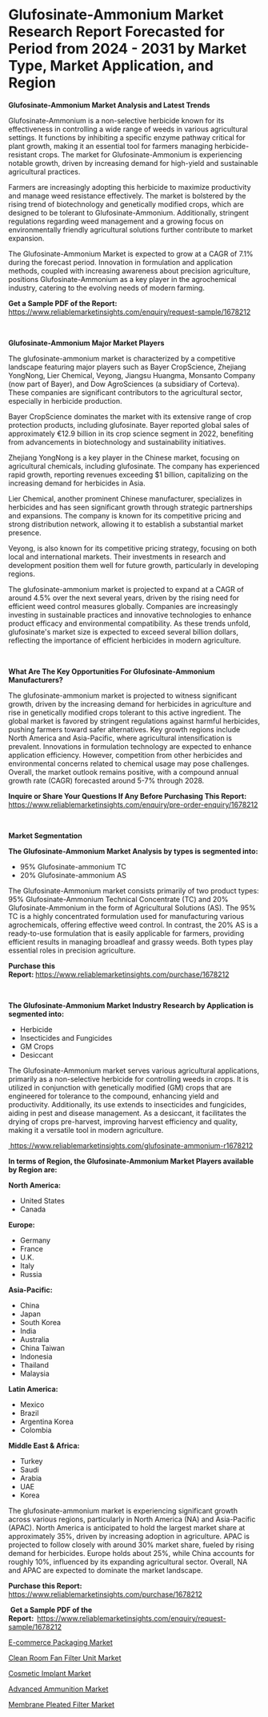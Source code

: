 <p><h1>Glufosinate-Ammonium Market Research Report Forecasted for Period from 2024 -  2031 by Market Type, Market Application, and Region</h1></p><p><strong>Glufosinate-Ammonium Market Analysis and Latest Trends</strong></p>
<p><p>Glufosinate-Ammonium is a non-selective herbicide known for its effectiveness in controlling a wide range of weeds in various agricultural settings. It functions by inhibiting a specific enzyme pathway critical for plant growth, making it an essential tool for farmers managing herbicide-resistant crops. The market for Glufosinate-Ammonium is experiencing notable growth, driven by increasing demand for high-yield and sustainable agricultural practices. </p><p>Farmers are increasingly adopting this herbicide to maximize productivity and manage weed resistance effectively. The market is bolstered by the rising trend of biotechnology and genetically modified crops, which are designed to be tolerant to Glufosinate-Ammonium. Additionally, stringent regulations regarding weed management and a growing focus on environmentally friendly agricultural solutions further contribute to market expansion.</p><p>The Glufosinate-Ammonium Market is expected to grow at a CAGR of 7.1% during the forecast period. Innovation in formulation and application methods, coupled with increasing awareness about precision agriculture, positions Glufosinate-Ammonium as a key player in the agrochemical industry, catering to the evolving needs of modern farming.</p></p>
<p><strong>Get a Sample PDF of the Report:&nbsp;</strong> <a href="https://www.reliablemarketinsights.com/enquiry/request-sample/1678212?utm_campaign=1383&utm_medium=2&utm_source=Github&utm_content=ia&utm_term=14102024&utm_id=glufosinate-ammonium">https://www.reliablemarketinsights.com/enquiry/request-sample/1678212</a></p>
<p>&nbsp;</p>
<p><strong>Glufosinate-Ammonium Major Market Players</strong></p>
<p><p>The glufosinate-ammonium market is characterized by a competitive landscape featuring major players such as Bayer CropScience, Zhejiang YongNong, Lier Chemical, Veyong, Jiangsu Huangma, Monsanto Company (now part of Bayer), and Dow AgroSciences (a subsidiary of Corteva). These companies are significant contributors to the agricultural sector, especially in herbicide production.</p><p>Bayer CropScience dominates the market with its extensive range of crop protection products, including glufosinate. Bayer reported global sales of approximately €12.9 billion in its crop science segment in 2022, benefiting from advancements in biotechnology and sustainability initiatives.</p><p>Zhejiang YongNong is a key player in the Chinese market, focusing on agricultural chemicals, including glufosinate. The company has experienced rapid growth, reporting revenues exceeding $1 billion, capitalizing on the increasing demand for herbicides in Asia.</p><p>Lier Chemical, another prominent Chinese manufacturer, specializes in herbicides and has seen significant growth through strategic partnerships and expansions. The company is known for its competitive pricing and strong distribution network, allowing it to establish a substantial market presence.</p><p>Veyong, is also known for its competitive pricing strategy, focusing on both local and international markets. Their investments in research and development position them well for future growth, particularly in developing regions.</p><p>The glufosinate-ammonium market is projected to expand at a CAGR of around 4.5% over the next several years, driven by the rising need for efficient weed control measures globally. Companies are increasingly investing in sustainable practices and innovative technologies to enhance product efficacy and environmental compatibility. As these trends unfold, glufosinate's market size is expected to exceed several billion dollars, reflecting the importance of efficient herbicides in modern agriculture.</p></p>
<p>&nbsp;</p>
<p><strong>What Are The Key Opportunities For Glufosinate-Ammonium Manufacturers?</strong></p>
<p><p>The glufosinate-ammonium market is projected to witness significant growth, driven by the increasing demand for herbicides in agriculture and rise in genetically modified crops tolerant to this active ingredient. The global market is favored by stringent regulations against harmful herbicides, pushing farmers toward safer alternatives. Key growth regions include North America and Asia-Pacific, where agricultural intensification is prevalent. Innovations in formulation technology are expected to enhance application efficiency. However, competition from other herbicides and environmental concerns related to chemical usage may pose challenges. Overall, the market outlook remains positive, with a compound annual growth rate (CAGR) forecasted around 5-7% through 2028.</p></p>
<p><strong>Inquire or Share Your Questions If Any Before Purchasing This Report:</strong> <a href="https://www.reliablemarketinsights.com/enquiry/pre-order-enquiry/1678212?utm_campaign=1383&utm_medium=2&utm_source=Github&utm_content=ia&utm_term=14102024&utm_id=glufosinate-ammonium">https://www.reliablemarketinsights.com/enquiry/pre-order-enquiry/1678212</a></p>
<p>&nbsp;</p>
<p><strong>Market Segmentation</strong></p>
<p><strong>The Glufosinate-Ammonium Market Analysis by types is segmented into:</strong></p>
<p><ul><li>95% Glufosinate-ammonium TC</li><li>20% Glufosinate-ammonium AS</li></ul></p>
<p><p>The Glufosinate-Ammonium market consists primarily of two product types: 95% Glufosinate-Ammonium Technical Concentrate (TC) and 20% Glufosinate-Ammonium in the form of Agricultural Solutions (AS). The 95% TC is a highly concentrated formulation used for manufacturing various agrochemicals, offering effective weed control. In contrast, the 20% AS is a ready-to-use formulation that is easily applicable for farmers, providing efficient results in managing broadleaf and grassy weeds. Both types play essential roles in precision agriculture.</p></p>
<p><strong>Purchase this Report:&nbsp;</strong><a href="https://www.reliablemarketinsights.com/purchase/1678212?utm_campaign=1383&utm_medium=2&utm_source=Github&utm_content=ia&utm_term=14102024&utm_id=glufosinate-ammonium">https://www.reliablemarketinsights.com/purchase/1678212</a></p>
<p>&nbsp;</p>
<p><strong>The Glufosinate-Ammonium Market Industry Research by Application is segmented into:</strong></p>
<p><ul><li>Herbicide</li><li>Insecticides and Fungicides</li><li>GM Crops</li><li>Desiccant</li></ul></p>
<p><p>The Glufosinate-Ammonium market serves various agricultural applications, primarily as a non-selective herbicide for controlling weeds in crops. It is utilized in conjunction with genetically modified (GM) crops that are engineered for tolerance to the compound, enhancing yield and productivity. Additionally, its use extends to insecticides and fungicides, aiding in pest and disease management. As a desiccant, it facilitates the drying of crops pre-harvest, improving harvest efficiency and quality, making it a versatile tool in modern agriculture.</p></p>
<p><a href="https://www.reliablemarketinsights.com/glufosinate-ammonium-r1678212?utm_campaign=1383&utm_medium=2&utm_source=Github&utm_content=ia&utm_term=14102024&utm_id=glufosinate-ammonium">&nbsp;https://www.reliablemarketinsights.com/glufosinate-ammonium-r1678212</a></p>
<p><strong>In terms of Region, the Glufosinate-Ammonium Market Players available by Region are:</strong></p>
<p>
    <p> <strong> North America: </strong>
        <ul>
            <li>United States</li>
            <li>Canada</li>
        </ul>
        </p> 
    <p> <strong> Europe: </strong>
        <ul>
            <li>Germany</li>
            <li>France</li>
            <li>U.K.</li>
            <li>Italy</li>
            <li>Russia</li>
        </ul>
        </p> 
    <p> <strong> Asia-Pacific: </strong>
        <ul>
            <li>China</li>
            <li>Japan</li>
            <li>South Korea</li>
            <li>India</li>
            <li>Australia</li>
            <li>China Taiwan</li>
            <li>Indonesia</li>
            <li>Thailand</li>
            <li>Malaysia</li>
        </ul>
        </p> 
    <p> <strong> Latin America: </strong>
        <ul>
            <li>Mexico</li>
            <li>Brazil</li>
            <li>Argentina Korea</li>
            <li>Colombia</li>
        </ul>
        </p> 
    <p> <strong> Middle East & Africa: </strong>
        <ul>
            <li>Turkey</li>
            <li>Saudi</li>
            <li>Arabia</li>
            <li>UAE</li>
            <li>Korea</li>
        </ul>
    </p>
    </p>
<p><p>The glufosinate-ammonium market is experiencing significant growth across various regions, particularly in North America (NA) and Asia-Pacific (APAC). North America is anticipated to hold the largest market share at approximately 35%, driven by increasing adoption in agriculture. APAC is projected to follow closely with around 30% market share, fueled by rising demand for herbicides. Europe holds about 25%, while China accounts for roughly 10%, influenced by its expanding agricultural sector. Overall, NA and APAC are expected to dominate the market landscape.</p></p>
<p><strong>Purchase this Report: </strong><a href="https://www.reliablemarketinsights.com/purchase/1678212?utm_campaign=1383&utm_medium=2&utm_source=Github&utm_content=ia&utm_term=14102024&utm_id=glufosinate-ammonium">https://www.reliablemarketinsights.com/purchase/1678212</a></p>
<p>&nbsp;<strong>Get a Sample PDF of the Report:&nbsp;&nbsp;</strong><a href="https://www.reliablemarketinsights.com/enquiry/request-sample/1678212?utm_campaign=1383&utm_medium=2&utm_source=Github&utm_content=ia&utm_term=14102024&utm_id=glufosinate-ammonium">https://www.reliablemarketinsights.com/enquiry/request-sample/1678212</a></p>
<p><strong></strong></p>
<p><p><a href="https://www.linkedin.com/pulse/trends-global-e-commerce-packaging-market-forecast-analysis-ja0oe?utm_campaign=1383&utm_medium=2&utm_source=Github&utm_content=ia&utm_term=14102024&utm_id=glufosinate-ammonium">E-commerce Packaging Market</a></p><p><a href="https://www.linkedin.com/pulse/mapping-clean-room-fan-filter-unit-market-trends-challenges-9y0pe?utm_campaign=1383&utm_medium=2&utm_source=Github&utm_content=ia&utm_term=14102024&utm_id=glufosinate-ammonium">Clean Room Fan Filter Unit Market</a></p><p><a href="https://www.linkedin.com/pulse/global-cosmetic-implant-market-trends-forecasts-strategic-1soje?trk=public_post_embed_feed-article-content&utm_campaign=1383&utm_medium=2&utm_source=Github&utm_content=ia&utm_term=14102024&utm_id=glufosinate-ammonium">Cosmetic Implant Market</a></p><p><a href="https://www.linkedin.com/pulse/advanced-ammunition-market-drivers-challenges-forecast-l0eac?utm_campaign=1383&utm_medium=2&utm_source=Github&utm_content=ia&utm_term=14102024&utm_id=glufosinate-ammonium">Advanced Ammunition Market</a></p><p><a href="https://www.linkedin.com/pulse/membrane-pleated-filter-market2024-2031-industry-insights-hq7jc?utm_campaign=1383&utm_medium=2&utm_source=Github&utm_content=ia&utm_term=14102024&utm_id=glufosinate-ammonium">Membrane Pleated Filter Market</a></p></p>